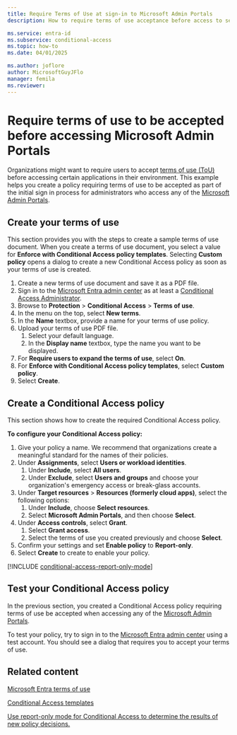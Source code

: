 ```yaml
---
title: Require Terms of Use at sign-in to Microsoft Admin Portals
description: How to require terms of use acceptance before access to selected cloud apps is granted with Microsoft Entra Conditional Access.

ms.service: entra-id
ms.subservice: conditional-access
ms.topic: how-to
ms.date: 04/01/2025

ms.author: joflore
author: MicrosoftGuyJFlo
manager: femila
ms.reviewer: 
---
```

# Require terms of use to be accepted before accessing Microsoft Admin Portals

Organizations might want to require users to accept [terms of use (ToU)](terms-of-use.md) before accessing certain applications in their environment. This example helps you create a policy requiring terms of use to be accepted as part of the initial sign in process for administrators who access any of the [Microsoft Admin Portals](concept-conditional-access-cloud-apps.md#microsoft-admin-portals).

## Create your terms of use

This section provides you with the steps to create a sample terms of use document. When you create a terms of use document, you select a value for **Enforce with Conditional Access policy templates**. Selecting **Custom policy** opens a dialog to create a new Conditional Access policy as soon as your terms of use is created.

1. Create a new terms of use document and save it as a PDF file.
1. Sign in to the [Microsoft Entra admin center](https://entra.microsoft.com) as at least a [Conditional Access Administrator](../role-based-access-control/permissions-reference.md#conditional-access-administrator).
1. Browse to **Protection** > **Conditional Access** > **Terms of use**.
1. In the menu on the top, select **New terms**.
1. In the **Name** textbox, provide a name for your terms of use policy.
1. Upload your terms of use PDF file.
   1. Select your default language.
   1. In the **Display name** textbox, type the name you want to be displayed.
1. For **Require users to expand the terms of use**, select **On**.
1. For **Enforce with Conditional Access policy templates**, select **Custom policy**.
1. Select **Create**.

## Create a Conditional Access policy

This section shows how to create the required Conditional Access policy. 

**To configure your Conditional Access policy:**

1. Give your policy a name. We recommend that organizations create a meaningful standard for the names of their policies.
1. Under **Assignments**, select **Users or workload identities**.
   1. Under **Include**, select **All users**.
   1. Under **Exclude**, select **Users and groups** and choose your organization's emergency access or break-glass accounts.
1. Under **Target resources** > **Resources (formerly cloud apps)**, select the following options:
   1. Under **Include**, choose **Select resources**.
   1. Select **Microsoft Admin Portals**, and then choose **Select**.
1. Under **Access controls**, select **Grant**.
   1. Select **Grant access**.
   1. Select the terms of use you created previously and choose **Select**.
1. Confirm your settings and set **Enable policy** to **Report-only**.
1. Select **Create** to create to enable your policy.

[!INCLUDE [conditional-access-report-only-mode](../../includes/conditional-access-report-only-mode.md)]

## Test your Conditional Access policy

In the previous section, you created a Conditional Access policy requiring terms of use be accepted when accessing any of the [Microsoft Admin Portals](concept-conditional-access-cloud-apps.md#microsoft-admin-portals). 

To test your policy, try to sign in to the [Microsoft Entra admin center](https://entra.microsoft.com) using a test account. You should see a dialog that requires you to accept your terms of use.

## Related content

[Microsoft Entra terms of use](terms-of-use.md)

[Conditional Access templates](concept-conditional-access-policy-common.md)

[Use report-only mode for Conditional Access to determine the results of new policy decisions.](concept-conditional-access-report-only.md)
